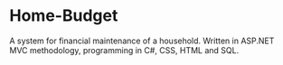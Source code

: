 # Home-Budget
A system for financial maintenance of a household. Written in ASP.NET MVC methodology, programming in C#, CSS, HTML and SQL.

